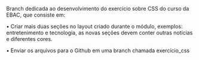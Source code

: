 Branch dedicada ao desenvolvimento do exercício sobre CSS do curso da EBAC, que consiste em:

• Criar mais duas seções no layout criado durante o módulo, exemplos: entretenimento e tecnologia, as novas seções devem conter outras notícias e diferentes cores.

• Enviar os arquivos para o Github em uma branch chamada exercício_css